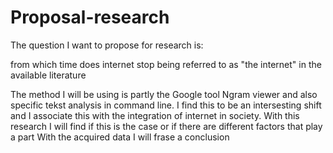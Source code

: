 # Proposal-research
The question I want to propose for research is:

from which time does internet stop being referred to as "the internet" in the available literature

The method I will be using is partly the Google tool Ngram viewer and also specific tekst analysis in command line.
I find this to be an intersesting shift and I associate this with the integration of internet in society. 
With this research I will find if this is the case or if there are different factors that play a part 
With the acquired data I will frase a conclusion
